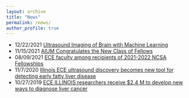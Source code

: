 ```yaml
---
layout: archive
title: "News"
permalink: /news/
author_profile: true
---
```

* 12/22/2021 [Ultrasound Imaging of Brain with Machine Learning](link_to_come_soon)
* 11/15/2021 [AIUM Congratulates the New Class of Fellows](https://www.aium.org/soundWaves/article.aspx?aId=1219&iId=20211115)
* 08/09/2021 [ECE faculty among recipients of 2021-2022 NCSA Fellowships](https://ece.illinois.edu/newsroom/news/2021-2022-ncsa-fellowships)
* 11/7/2020 [Illinois ECE ultrasound discovery becomes new tool for detecting early fatty liver disease](https://ece.illinois.edu/newsroom/news/20700)
* 10/27/2019 [ECE ILLINOIS researchers receive $2.4 M to develop new ways to diagnose liver cancer](https://ece.illinois.edu/newsroom/news/4305)
